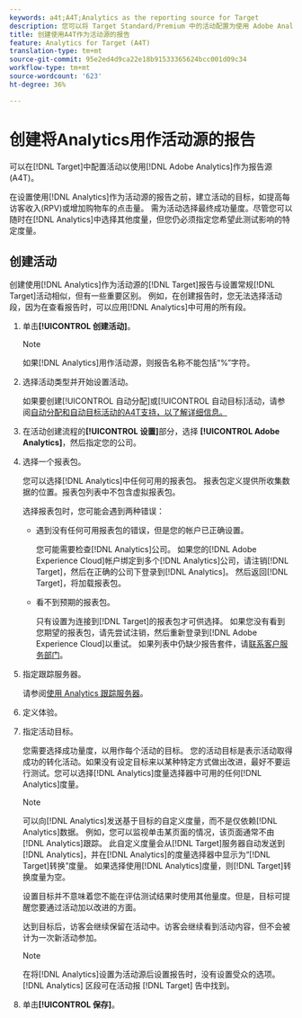 ```yaml
---
keywords: a4t;A4T;Analytics as the reporting source for Target
description: 您可以将 Target Standard/Premium 中的活动配置为使用 Adobe Analytics 作为报表源 (A4T)。
title: 创建使用A4T作为活动源的报告
feature: Analytics for Target (A4T)
translation-type: tm+mt
source-git-commit: 95e2ed4d9ca22e18b91533365624bcc001d09c34
workflow-type: tm+mt
source-wordcount: '623'
ht-degree: 36%

---
```



# 创建将Analytics用作活动源的报告

可以在[!DNL Target]中配置活动以使用[!DNL Adobe Analytics]作为报告源(A4T)。

在设置使用[!DNL Analytics]作为活动源的报告之前，建立活动的目标，如提高每访客收入(RPV)或增加购物车的点击量。 需为活动选择最终成功量度。尽管您可以随时在[!DNL Analytics]中选择其他度量，但您仍必须指定您希望此测试影响的特定度量。

## 创建活动

创建使用[!DNL Analytics]作为活动源的[!DNL Target]报告与设置常规[!DNL Target]活动相似，但有一些重要区别。 例如，在创建报告时，您无法选择活动段，因为在查看报告时，可以应用[!DNL Analytics]中可用的所有段。

1. 单击&#x200B;**[!UICONTROL 创建活动]**。

   >[!NOTE]
   >
   >如果[!DNL Analytics]用作活动源，则报告名称不能包括“%”字符。

1. 选择活动类型并开始设置活动。

   如果要创建[!UICONTROL 自动分配]或[!UICONTROL 自动目标]活动，请参阅[自动分配和自动目标活动的A4T支持，以了解详细信息。](/help/c-integrating-target-with-mac/a4t/a4t-at-aa.md)

1. 在活动创建流程的&#x200B;**[!UICONTROL 设置]**&#x200B;部分，选择 **[!UICONTROL Adobe Analytics]**，然后指定您的公司。
1. 选择一个报表包。

   您可以选择[!DNL Analytics]中任何可用的报表包。 报表包定义提供所收集数据的位置。报表包列表中不包含虚拟报表包。

   选择报表包时，您可能会遇到两种错误：

   * 遇到没有任何可用报表包的错误，但是您的帐户已正确设置。

      您可能需要检查[!DNL Analytics]公司。 如果您的[!DNL Adobe Experience Cloud]帐户绑定到多个[!DNL Analytics]公司，请注销[!DNL Target]，然后在正确的公司下登录到[!DNL Analytics]。 然后返回[!DNL Target]，将加载报表包。

   * 看不到预期的报表包。

      只有设置为连接到[!DNL Target]的报表包才可供选择。 如果您没有看到您期望的报表包，请先尝试注销，然后重新登录到[!DNL Adobe Experience Cloud]以重试。
   如果列表中仍缺少报告套件，请[联系客户服务部门](/help/cmp-resources-and-contact-information.md#reference_ACA3391A00EF467B87930A450050077C)。

1. 指定跟踪服务器。

   请参阅[使用 Analytics 跟踪服务器](/help/c-integrating-target-with-mac/a4t/analytics-tracking-server.md#task_72077BA7E93C4A65A715A18F32228823)。

1. 定义体验。
1. 指定活动目标。

   您需要选择成功量度，以用作每个活动的目标。 您的活动目标是表示活动取得成功的转化活动。如果没有设定目标来以某种特定方式做出改进，最好不要运行测试。您可以选择[!DNL Analytics]度量选择器中可用的任何[!DNL Analytics]度量。

   >[!NOTE]
   >
   >可以向[!DNL Analytics]发送基于目标的自定义度量，而不是仅依赖[!DNL Analytics]数据。 例如，您可以监视单击某页面的情况，该页面通常不由[!DNL Analytics]跟踪。 此自定义度量会从[!DNL Target]服务器自动发送到[!DNL Analytics]，并在[!DNL Analytics]的度量选择器中显示为“[!DNL Target]转换”度量。 如果选择使用[!DNL Analytics]度量，则[!DNL Target]转换度量为空。

   设置目标并不意味着您不能在评估测试结果时使用其他量度。但是，目标可提醒您要通过活动加以改进的方面。

   达到目标后，访客会继续保留在活动中。访客会继续看到活动内容，但不会被计为一次新活动参加。

   >[!NOTE]
   >
   >在将[!DNL Analytics]设置为活动源后设置报告时，没有设置受众的选项。 [!DNL Analytics] 区段可在活动报 [!DNL Target] 告中找到。

1. 单击&#x200B;**[!UICONTROL 保存]**。

